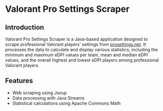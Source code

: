 # Valorant Pro Settings Scraper

## Introduction
Valorant Pro Settings Scraper is a Java-based application designed to scrape professional Valorant players' settings from [prosettings.net](https://prosettings.net/lists/valorant/). It processes the data to calculate and display various statistics, including the minimum and maximum eDPI values per team, mean and median eDPI values, and the overall highest and lowest eDPI players among professional Valorant players.

## Features
- Web scraping using Jsoup
- Data processing with Java Streams
- Statistical calculations using Apache Commons Math
